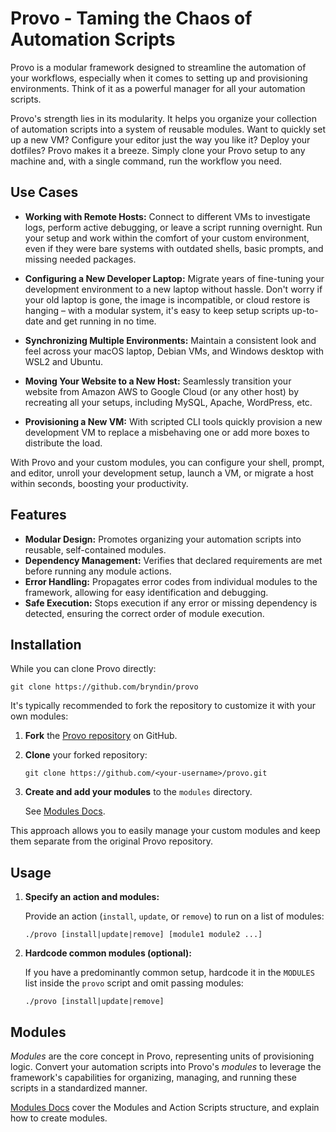 # Provo - Taming the Chaos of Automation Scripts

Provo is a modular framework designed to streamline the automation of your workflows, especially when it comes to setting up and provisioning environments. Think of it as a powerful manager for all your automation scripts.

Provo's strength lies in its modularity. It helps you organize your collection of automation scripts into a system of reusable modules. Want to quickly set up a new VM? Configure your editor just the way you like it? Deploy your dotfiles? Provo makes it a breeze. Simply clone your Provo setup to any machine and, with a single command, run the workflow you need.

## Use Cases

- **Working with Remote Hosts:** Connect to different VMs to investigate logs, perform active debugging, or leave a script running overnight. Run your setup and work within the comfort of your custom environment, even if they were bare systems with outdated shells, basic prompts, and missing needed packages.

- **Configuring a New Developer Laptop:**  Migrate years of fine-tuning your development environment to a new laptop without hassle. Don't worry if your old laptop is gone, the image is incompatible, or cloud restore is hanging – with a modular system, it's easy to keep setup scripts up-to-date and get running in no time.

- **Synchronizing Multiple Environments:**  Maintain a consistent look and feel across your macOS laptop, Debian VMs, and Windows desktop with WSL2 and Ubuntu.

- **Moving Your Website to a New Host:** Seamlessly transition your website from Amazon AWS to Google Cloud (or any other host) by recreating all your setups, including MySQL, Apache, WordPress, etc.

- **Provisioning a New VM:** With scripted CLI tools quickly provision a new development VM to replace a misbehaving one or add more boxes to distribute the load.

With Provo and your custom modules, you can configure your shell, prompt, and editor, unroll your development setup, launch a VM, or migrate a host within seconds, boosting your productivity.

## Features

- **Modular Design:** Promotes organizing your automation scripts into reusable, self-contained modules.
- **Dependency Management:** Verifies that declared requirements are met before running any module actions.
- **Error Handling:** Propagates error codes from individual modules to the framework, allowing for easy identification and debugging.
- **Safe Execution:** Stops execution if any error or missing dependency is detected, ensuring the correct order of module execution.

## Installation

While you can clone Provo directly:

```shell
git clone https://github.com/bryndin/provo
```

It's typically recommended to fork the repository to customize it with your own modules:

1. **Fork** the [Provo repository](https://github.com/bryndin/provo) on GitHub.
2. **Clone** your forked repository:

   ```shell
   git clone https://github.com/<your-username>/provo.git
   ```

3. **Create and add your modules** to the `modules` directory.

    See [Modules Docs](https://github.com/bryndin/provo/blob/master/modules/README.md).

This approach allows you to easily manage your custom modules and keep them separate from the original Provo repository.

## Usage

1. **Specify an action and modules:**

   Provide an action (`install`, `update`, or `remove`) to run on a list of modules:

    ```shell
    ./provo [install|update|remove] [module1 module2 ...]
    ```

2. **Hardcode common modules (optional):**

   If you have a predominantly common setup, hardcode it in the `MODULES` list inside the `provo` script and omit passing modules:

    ```shell
    ./provo [install|update|remove]
    ```

## Modules

*Modules* are the core concept in Provo, representing units of provisioning logic. Convert your automation scripts into Provo's *modules* to leverage the framework's capabilities for organizing, managing, and running these scripts in a standardized manner.

[Modules Docs](https://github.com/bryndin/provo/blob/master/modules/README.md) cover the Modules and Action Scripts structure, and explain how to create modules.

